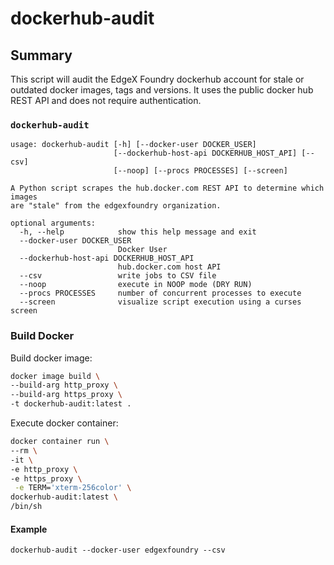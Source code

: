 
# dockerhub-audit

## Summary

This script will audit the EdgeX Foundry dockerhub account for stale or outdated docker images, tags and versions. It uses the public docker hub REST API and does not require authentication.

### `dockerhub-audit`

```Script
usage: dockerhub-audit [-h] [--docker-user DOCKER_USER]
                       [--dockerhub-host-api DOCKERHUB_HOST_API] [--csv]
                       [--noop] [--procs PROCESSES] [--screen]

A Python script scrapes the hub.docker.com REST API to determine which images
are "stale" from the edgexfoundry organization.

optional arguments:
  -h, --help            show this help message and exit
  --docker-user DOCKER_USER
                        Docker User
  --dockerhub-host-api DOCKERHUB_HOST_API
                        hub.docker.com host API
  --csv                 write jobs to CSV file
  --noop                execute in NOOP mode (DRY RUN)
  --procs PROCESSES     number of concurrent processes to execute
  --screen              visualize script execution using a curses screen
```

### Build Docker

Build docker image:

```bash
docker image build \
--build-arg http_proxy \
--build-arg https_proxy \
-t dockerhub-audit:latest .
```

Execute docker container:

```bash
docker container run \
--rm \
-it \
-e http_proxy \
-e https_proxy \
 -e TERM='xterm-256color' \
dockerhub-audit:latest \
/bin/sh
```

#### Example

```dockerhub-audit --docker-user edgexfoundry --csv```
